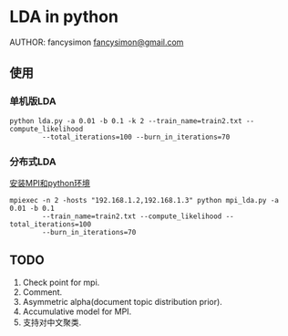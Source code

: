 LDA in python
=============


AUTHOR: fancysimon <fancysimon@gmail.com>


使用
----

### 单机版LDA

	python lda.py -a 0.01 -b 0.1 -k 2 --train_name=train2.txt --compute_likelihood
			--total_iterations=100 --burn_in_iterations=70

### 分布式LDA

[安装MPI和python环境](http://fancysimon.github.com/Programming/2013/03/02/install-mpi-for-python/)

	mpiexec -n 2 -hosts "192.168.1.2,192.168.1.3" python mpi_lda.py -a 0.01 -b 0.1
			--train_name=train2.txt --compute_likelihood --total_iterations=100
			--burn_in_iterations=70

TODO
----

1. Check point for mpi.
2. Comment.
3. Asymmetric alpha(document topic distribution prior).
4. Accumulative model for MPI.
5. 支持对中文聚类.
